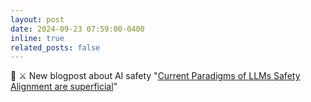 ```yaml
---
layout: post
date: 2024-09-23 07:59:00-0400
inline: true
related_posts: false
---
```


:toolbox: :crossed_swords: New blogpost about AI safety "[Current Paradigms of LLMs Safety Alignment are superficial](https://substack.com/@nouhadziri/p-148663444)"